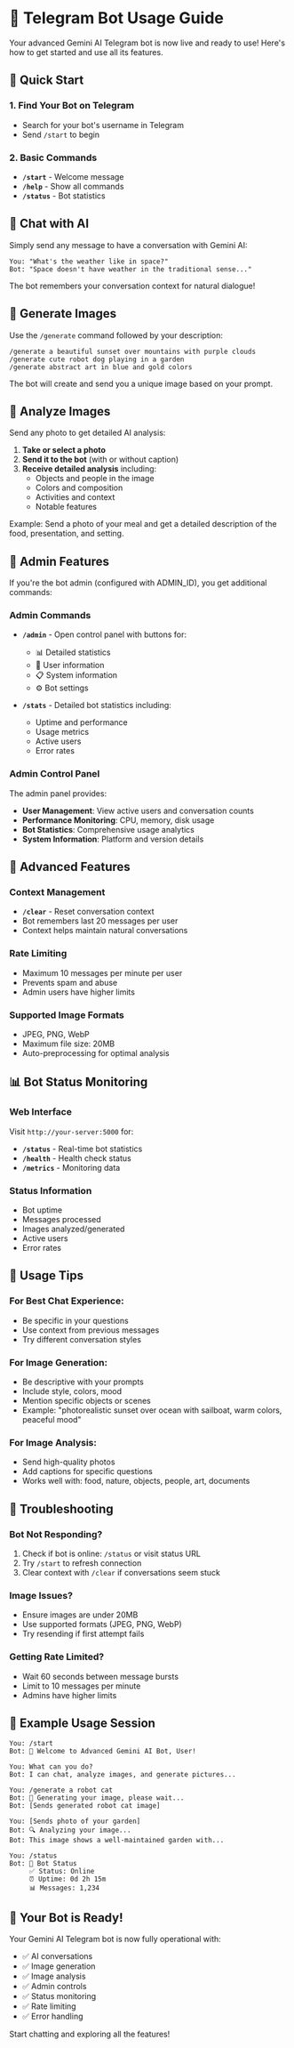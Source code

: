 # 🤖 Telegram Bot Usage Guide

Your advanced Gemini AI Telegram bot is now live and ready to use! Here's how to get started and use all its features.

## 🚀 Quick Start

### 1. Find Your Bot on Telegram
- Search for your bot's username in Telegram
- Send `/start` to begin

### 2. Basic Commands
- **`/start`** - Welcome message
- **`/help`** - Show all commands
- **`/status`** - Bot statistics

## 💬 Chat with AI

Simply send any message to have a conversation with Gemini AI:

```
You: "What's the weather like in space?"
Bot: "Space doesn't have weather in the traditional sense..."
```

The bot remembers your conversation context for natural dialogue!

## 🎨 Generate Images

Use the `/generate` command followed by your description:

```
/generate a beautiful sunset over mountains with purple clouds
/generate cute robot dog playing in a garden
/generate abstract art in blue and gold colors
```

The bot will create and send you a unique image based on your prompt.

## 📸 Analyze Images

Send any photo to get detailed AI analysis:

1. **Take or select a photo**
2. **Send it to the bot** (with or without caption)
3. **Receive detailed analysis** including:
   - Objects and people in the image
   - Colors and composition
   - Activities and context
   - Notable features

Example: Send a photo of your meal and get a detailed description of the food, presentation, and setting.

## 👑 Admin Features

If you're the bot admin (configured with ADMIN_ID), you get additional commands:

### Admin Commands
- **`/admin`** - Open control panel with buttons for:
  - 📊 Detailed statistics
  - 👥 User information  
  - 📋 System information
  - ⚙️ Bot settings

- **`/stats`** - Detailed bot statistics including:
  - Uptime and performance
  - Usage metrics
  - Active users
  - Error rates

### Admin Control Panel
The admin panel provides:
- **User Management**: View active users and conversation counts
- **Performance Monitoring**: CPU, memory, disk usage
- **Bot Statistics**: Comprehensive usage analytics
- **System Information**: Platform and version details

## 🔧 Advanced Features

### Context Management
- **`/clear`** - Reset conversation context
- Bot remembers last 20 messages per user
- Context helps maintain natural conversations

### Rate Limiting
- Maximum 10 messages per minute per user
- Prevents spam and abuse
- Admin users have higher limits

### Supported Image Formats
- JPEG, PNG, WebP
- Maximum file size: 20MB
- Auto-preprocessing for optimal analysis

## 📊 Bot Status Monitoring

### Web Interface
Visit `http://your-server:5000` for:
- **`/status`** - Real-time bot statistics
- **`/health`** - Health check status
- **`/metrics`** - Monitoring data

### Status Information
- Bot uptime
- Messages processed
- Images analyzed/generated  
- Active users
- Error rates

## 🎯 Usage Tips

### For Best Chat Experience:
- Be specific in your questions
- Use context from previous messages
- Try different conversation styles

### For Image Generation:
- Be descriptive with your prompts
- Include style, colors, mood
- Mention specific objects or scenes
- Example: "photorealistic sunset over ocean with sailboat, warm colors, peaceful mood"

### For Image Analysis:
- Send high-quality photos
- Add captions for specific questions
- Works well with: food, nature, objects, people, art, documents

## 🚨 Troubleshooting

### Bot Not Responding?
1. Check if bot is online: `/status` or visit status URL
2. Try `/start` to refresh connection
3. Clear context with `/clear` if conversations seem stuck

### Image Issues?
- Ensure images are under 20MB
- Use supported formats (JPEG, PNG, WebP)
- Try resending if first attempt fails

### Getting Rate Limited?
- Wait 60 seconds between message bursts
- Limit to 10 messages per minute
- Admins have higher limits

## 📱 Example Usage Session

```
You: /start
Bot: 🤖 Welcome to Advanced Gemini AI Bot, User!

You: What can you do?
Bot: I can chat, analyze images, and generate pictures...

You: /generate a robot cat
Bot: 🎨 Generating your image, please wait...
Bot: [Sends generated robot cat image]

You: [Sends photo of your garden]
Bot: 🔍 Analyzing your image...
Bot: This image shows a well-maintained garden with...

You: /status
Bot: 🤖 Bot Status
     ✅ Status: Online
     ⏰ Uptime: 0d 2h 15m
     📊 Messages: 1,234
```

## 🎉 Your Bot is Ready!

Your Gemini AI Telegram bot is now fully operational with:
- ✅ AI conversations
- ✅ Image generation  
- ✅ Image analysis
- ✅ Admin controls
- ✅ Status monitoring
- ✅ Rate limiting
- ✅ Error handling

Start chatting and exploring all the features!